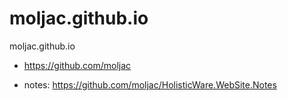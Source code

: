 # moljac.github.io

moljac.github.io

* https://github.com/moljac

* notes: https://github.com/moljac/HolisticWare.WebSite.Notes
